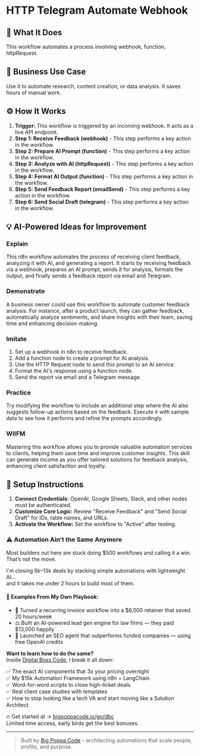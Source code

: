 # HTTP Telegram Automate Webhook

## 🚀 What It Does
This workflow automates a process involving webhook, function, httpRequest.

## 💼 Business Use Case
Use it to automate research, content creation, or data analysis. It saves hours of manual work.

## ⚙️ How It Works
1.  **Trigger:** This workflow is triggered by an incoming webhook. It acts as a live API endpoint.
2. **Step 1: Receive Feedback (webhook)** - This step performs a key action in the workflow.
3. **Step 2: Prepare AI Prompt (function)** - This step performs a key action in the workflow.
4. **Step 3: Analyze with AI (httpRequest)** - This step performs a key action in the workflow.
5. **Step 4: Format AI Output (function)** - This step performs a key action in the workflow.
6. **Step 5: Send Feedback Report (emailSend)** - This step performs a key action in the workflow.
7. **Step 6: Send Social Draft (telegram)** - This step performs a key action in the workflow.

## 💡 AI-Powered Ideas for Improvement
### Explain
This n8n workflow automates the process of receiving client feedback, analyzing it with AI, and generating a report. It starts by receiving feedback via a webhook, prepares an AI prompt, sends it for analysis, formats the output, and finally sends a feedback report via email and Telegram.

### Demonstrate
A business owner could use this workflow to automate customer feedback analysis. For instance, after a product launch, they can gather feedback, automatically analyze sentiments, and share insights with their team, saving time and enhancing decision-making.

### Imitate
1. Set up a webhook in n8n to receive feedback.
2. Add a function node to create a prompt for AI analysis.
3. Use the HTTP Request node to send this prompt to an AI service.
4. Format the AI's response using a function node.
5. Send the report via email and a Telegram message.

### Practice
Try modifying the workflow to include an additional step where the AI also suggests follow-up actions based on the feedback. Execute it with sample data to see how it performs and refine the prompts accordingly.

### WIIFM
Mastering this workflow allows you to provide valuable automation services to clients, helping them save time and improve customer insights. This skill can generate income as you offer tailored solutions for feedback analysis, enhancing client satisfaction and loyalty.

## 🔧 Setup Instructions
1. **Connect Credentials:** OpenAI, Google Sheets, Slack, and other nodes must be authenticated.
2. **Customize Core Logic:** Review "Receive Feedback" and "Send Social Draft" for IDs, table names, and URLs.
3. **Activate the Workflow:** Set the workflow to "Active" after testing.

### ⚠️ Automation Ain’t the Same Anymore

Most builders out here are stuck doing $500 workflows and calling it a win.  
That’s not the move.  

I'm closing $6k–$13k deals by stacking simple automations with lightweight AI...  
and it takes me under 2 hours to build most of them.

#### 🧠 Examples From My Own Playbook:
- 🔁 Turned a recurring invoice workflow into a $6,000 retainer that saved 20 hours/week  
- ⚖️ Built an AI-powered lead gen engine for law firms — they paid $13,000 happily  
- 🚀 Launched an SEO agent that outperforms funded companies — using free OpenAI credits  

**Want to learn how to do the same?**  
Inside [Digital Boss Code](https://bigpoppacode.io/go/dbc), I break it all down:

✅ The exact AI components that 3x your pricing overnight  
✅ My $15k Automation Framework using n8n + LangChain  
✅ Word-for-word scripts to close high-ticket deals  
✅ Real client case studies with templates  
✅ How to stop looking like a tech VA and start moving like a Solution Architect  

🔥 Get started at → [bigpoppacode.io/go/dbc](https://bigpoppacode.io/go/dbc)  
Limited time access, early birds get the best bonuses.

---
> Built by [Big Poppa Code](https://bigpoppacode.io) – architecting automations that scale people, profits, and purpose.
